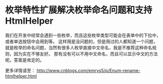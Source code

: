 # 枚举特性扩展解决枚举命名问题和支持HtmlHelper
我们在开发中经常会遇到一些枚举，而且这些枚举类型可能会在表单中的下拉中，或者单选按钮中会用到等。
这样用是没问题的，但是用过的人都知道一个问题，就是枚举的命名问题，当然有很多人枚举直接中文命名，我是不推荐这种命名规则，因为实在不够友好。  那有没有可以不用中文命名，而且可以显示中文的方法呢。答案是肯定的。

更多详情请至：
http://www.cnblogs.com/emrys5/p/Enum-rename-htmlhelper.html
